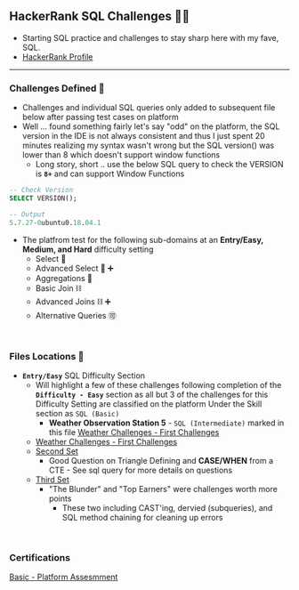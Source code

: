 ## HackerRank SQL Challenges 🧑‍💻
* Starting SQL practice and challenges to stay sharp here with my fave, SQL.
* [HackerRank Profile](https://www.hackerrank.com/craigtrupp8)

---

### **Challenges Defined** 🥇
* Challenges and individual SQL queries only added to subsequent file below after passing test cases on platform
* Well ... found something fairly let's say "odd" on the platform, the SQL version in the IDE is not always consistent and thus I just spent 20 minutes realizing my syntax wasn't wrong but the SQL version() was lower than 8 which doesn't support window functions
    - Long story, short .. use the below SQL query to check the VERSION is **`8+`** and can support Window Functions
```sql
-- Check Version
SELECT VERSION();

-- Output   
5.7.27-0ubuntu0.18.04.1 
```
* The platfrom test for the following sub-domains at an **Entry/Easy, Medium, and Hard** difficulty setting
    - Select 🎱
    - Advanced Select 🎱 :heavy_plus_sign:
    - Aggregations 🔢
    - Basic Join ⛓️
    - Advanced Joins ⛓️ ➕
    - Alternative Queries :accept:

<br>

### **Files Locations** 📁
* **`Entry/Easy`** SQL Difficulty Section 
    - Will highlight a few of these challenges following completion of the **`Difficulty - Easy`** section as all but 3 of the challenges for this Difficulty Setting are classified on the platform Under the Skill section as `SQL (Basic)`
        - **Weather Observation Station 5** - `SQL (Intermediate)` marked in this file [Weather Challenges - First Challenges](/HackerRank/diff_easy/weather_chall_easy.sql)
    - [Weather Challenges - First Challenges](/HackerRank/diff_easy/weather_chall_easy.sql)
    - [Second Set](/HackerRank/diff_easy/second_set.sql)
        * Good Question on Triangle Defining and **CASE/WHEN** from a CTE - See sql query for more details on questions
    - [Third Set](/HackerRank/diff_easy/third_file_measy.sql)
        * "The Blunder" and "Top Earners" were challenges worth more points
            * These two including CAST'ing, dervied (subqueries), and SQL method chaining for cleaning up errors

<br>

### **Certifications**
[Basic - Platform Assesmment](https://www.hackerrank.com/certificates/657e0d176ccc)